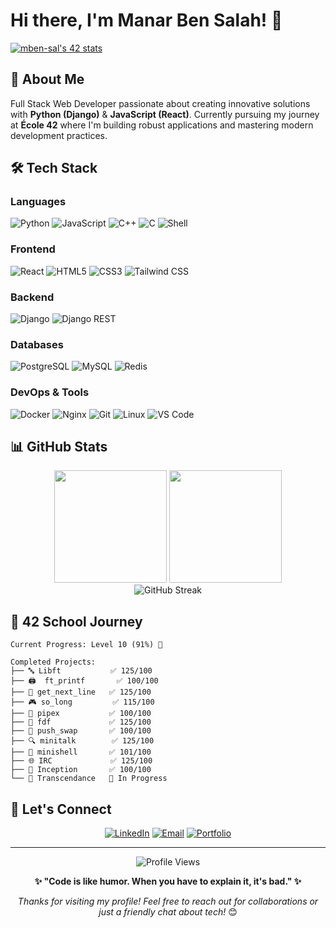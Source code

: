 


<!---
manarben-13/manarben-13 is a ✨ special ✨ repository because its `README.md` (this file) appears on your GitHub profile.
You can click the Preview link to take a look at your changes.
--->


# Hi there, I'm Manar Ben Salah! 👋

[![mben-sal's 42 stats](https://badge.mediaplus.ma/starryblue/mben-sal)](https://github.com/oakoudad/badge42)

## 🚀 About Me

Full Stack Web Developer passionate about creating innovative solutions with **Python (Django)** & **JavaScript (React)**. Currently pursuing my journey at **École 42** where I'm building robust applications and mastering modern development practices.

## 🛠️ Tech Stack

### Languages
![Python](https://img.shields.io/badge/Python-3776AB?style=for-the-badge&logo=python&logoColor=white)
![JavaScript](https://img.shields.io/badge/JavaScript-F7DF1E?style=for-the-badge&logo=javascript&logoColor=black)
![C++](https://img.shields.io/badge/C++-00599C?style=for-the-badge&logo=c%2B%2B&logoColor=white)
![C](https://img.shields.io/badge/C-00599C?style=for-the-badge&logo=c&logoColor=white)
![Shell](https://img.shields.io/badge/Shell_Script-121011?style=for-the-badge&logo=gnu-bash&logoColor=white)

### Frontend
![React](https://img.shields.io/badge/React-20232A?style=for-the-badge&logo=react&logoColor=61DAFB)
![HTML5](https://img.shields.io/badge/HTML5-E34F26?style=for-the-badge&logo=html5&logoColor=white)
![CSS3](https://img.shields.io/badge/CSS3-1572B6?style=for-the-badge&logo=css3&logoColor=white)
![Tailwind CSS](https://img.shields.io/badge/Tailwind_CSS-38B2AC?style=for-the-badge&logo=tailwind-css&logoColor=white)

### Backend
![Django](https://img.shields.io/badge/Django-092E20?style=for-the-badge&logo=django&logoColor=white)
![Django REST](https://img.shields.io/badge/DJANGO-REST-ff1709?style=for-the-badge&logo=django&logoColor=white&color=ff1709&labelColor=gray)

### Databases
![PostgreSQL](https://img.shields.io/badge/PostgreSQL-316192?style=for-the-badge&logo=postgresql&logoColor=white)
![MySQL](https://img.shields.io/badge/MySQL-005C84?style=for-the-badge&logo=mysql&logoColor=white)
![Redis](https://img.shields.io/badge/Redis-DC382D?style=for-the-badge&logo=redis&logoColor=white)

### DevOps & Tools
![Docker](https://img.shields.io/badge/Docker-2496ED?style=for-the-badge&logo=docker&logoColor=white)
![Nginx](https://img.shields.io/badge/Nginx-009639?style=for-the-badge&logo=nginx&logoColor=white)
![Git](https://img.shields.io/badge/Git-F05032?style=for-the-badge&logo=git&logoColor=white)
![Linux](https://img.shields.io/badge/Linux-FCC624?style=for-the-badge&logo=linux&logoColor=black)
![VS Code](https://img.shields.io/badge/VS_Code-0078D4?style=for-the-badge&logo=visual%20studio%20code&logoColor=white)

## 📊 GitHub Stats

<div align="center">
  <img height="180em" src="https://github-readme-stats.vercel.app/api?username=mben-sal&show_icons=true&theme=tokyonight&include_all_commits=true&count_private=true"/>
  <img height="180em" src="https://github-readme-stats.vercel.app/api/top-langs/?username=mben-sal&layout=compact&langs_count=8&theme=tokyonight"/>
</div>

<div align="center">
  <img src="https://github-readme-streak-stats.herokuapp.com/?user=mben-sal&theme=tokyonight" alt="GitHub Streak" />
</div>

## 🎯 42 School Journey

```
Current Progress: Level 10 (91%) 🚀

Completed Projects:
├── 🔤 Libft           ✅ 125/100
├── 🖨️  ft_printf       ✅ 100/100  
├── 🔄 get_next_line   ✅ 125/100
├── 🎮 so_long         ✅ 115/100
├── 🔧 pipex           ✅ 100/100
├── 🎨 fdf             ✅ 125/100
├── 🧮 push_swap       ✅ 100/100
├── 🔍 minitalk        ✅ 125/100
├── 🐚 minishell       ✅ 101/100
├── 🌐 IRC             ✅ 125/100
├── 🐳 Inception       ✅ 100/100
└── 🏓 Transcendance   🚧 In Progress
```



## 🤝 Let's Connect

<div align="center">

[![LinkedIn](https://img.shields.io/badge/LinkedIn-0077B5?style=for-the-badge&logo=linkedin&logoColor=white)](https://linkedin.com/in/mben-sal/)
[![Email](https://img.shields.io/badge/Email-D14836?style=for-the-badge&logo=gmail&logoColor=white)](mailto:manarbensalah7@gmail.com)
[![Portfolio](https://img.shields.io/badge/Portfolio-000000?style=for-the-badge&logo=About.me&logoColor=white)](https://mben-sal.github.io)

</div>

---

<div align="center">
  <img src="https://komarev.com/ghpvc/?username=mben-sal&label=Profile%20views&color=0e75b6&style=flat" alt="Profile Views" />
  
  **✨ "Code is like humor. When you have to explain it, it's bad." ✨**
  
  *Thanks for visiting my profile! Feel free to reach out for collaborations or just a friendly chat about tech!* 😊
</div>
